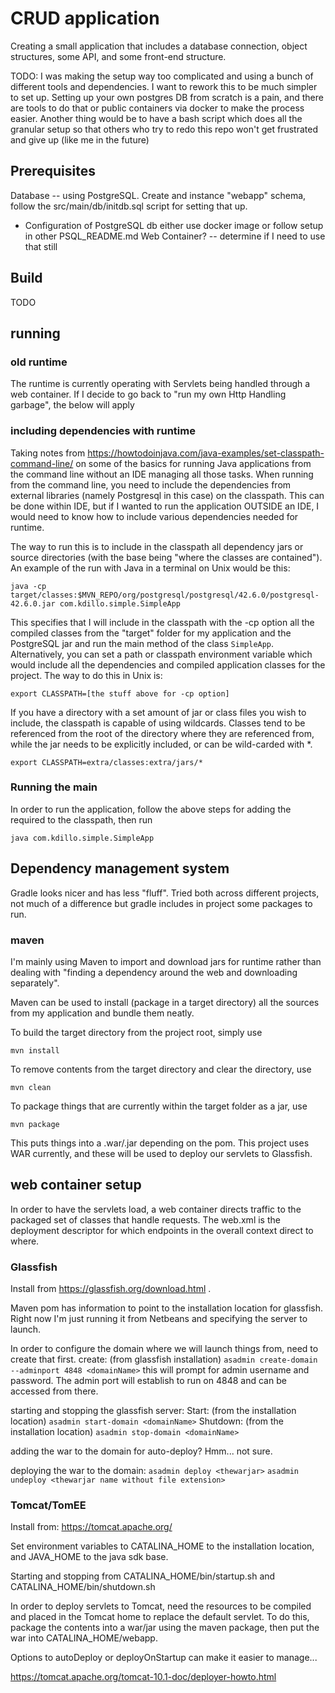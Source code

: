 # CRUD application
Creating a small application that includes a database connection, object structures, some API, and some front-end structure.

TODO: I was making the setup way too complicated and using a bunch of different tools and dependencies. I want to rework this to be much simpler to set up. Setting up your own postgres DB from scratch is a pain, and there are tools to do that or public containers via docker to make the process easier. Another thing would be to have a bash script which does all the granular setup so that others who try to redo this repo won't get frustrated and give up (like me in the future)

## Prerequisites

Database -- using PostgreSQL. Create and instance "webapp" schema, follow the src/main/db/initdb.sql script for setting that up.
   * Configuration of PostgreSQL db either use docker image or follow setup in other PSQL_README.md
Web Container? -- determine if I need to use that still

## Build

TODO

## running

### old runtime
The runtime is currently operating with Servlets being handled through a web container. If I decide to go back to "run my own Http Handling garbage", the below will apply

### including dependencies with runtime
Taking notes from https://howtodoinjava.com/java-examples/set-classpath-command-line/ on some of the basics for running Java applications from the command line without an IDE managing all those tasks.
When running from the command line, you need to include the dependencies from external libraries (namely Postgresql in this case) on the classpath. This can be done within IDE, but if I wanted to run the application OUTSIDE an IDE, I would need to know how to include various dependencies needed for runtime.

The way to run this is to include in the classpath all dependency jars or source directories (with the base being "where the classes are contained"). An example of the run with Java in a terminal on Unix would be this:

``java -cp target/classes:$MVN_REPO/org/postgresql/postgresql/42.6.0/postgresql-42.6.0.jar com.kdillo.simple.SimpleApp``

This specifies that I will include in the classpath with the -cp option all the compiled classes from the "target" folder for my application and the PostgreSQL jar and run the main method of the class ```SimpleApp```. Alternatively, you can set a path or classpath environment variable which would include all the dependencies and compiled application classes for the project. The way to do this in Unix is:

```export CLASSPATH=[the stuff above for -cp option]```

If you have a directory with a set amount of jar or class files you wish to include, the classpath is capable of using wildcards. Classes tend to be referenced from the root of the directory where they are referenced from, while the jar needs to be explicitly included, or can be wild-carded with *.

```export CLASSPATH=extra/classes:extra/jars/*```


### Running the main
In order to run the application, follow the above steps for adding the required to the classpath, then run

`java com.kdillo.simple.SimpleApp`



## Dependency management system
Gradle looks nicer and has less "fluff". Tried both across different projects, not much of a difference but gradle includes in project some packages to run.

### maven 
I'm mainly using Maven to import and download jars for runtime rather than dealing with "finding a dependency around the web and downloading separately".

Maven can be used to install (package in a target directory) all the sources from my application and bundle them neatly.

To build the target directory from the project root, simply use

``mvn install``

To remove contents from the target directory and clear the directory, use

``mvn clean``

To package things that are currently within the target folder as a jar, use

``mvn package``

This puts things into a .war/.jar depending on the pom. This project uses WAR currently, and these will be used to deploy our servlets to Glassfish.

## web container setup
In order to have the servlets load, a web container directs traffic to the packaged set of classes that handle requests.
The web.xml is the deployment descriptor for which endpoints in the overall context direct to where.

### Glassfish
Install from https://glassfish.org/download.html .

Maven pom has information to point to the installation location for glassfish.
Right now I'm just running it from Netbeans and specifying the server to launch.

In order to configure the domain where we will launch things from, need to create that first.
create: (from glassfish installation) ```asadmin create-domain --adminport 4848 <domainName>```
this will prompt for admin username and password. The admin port will establish to run on 4848 and can be accessed from there.

starting and stopping the glassfish server:
Start: (from the installation location) ```asadmin start-domain <domainName>```
Shutdown: (from the installation location) ```asadmin stop-domain <domainName>```

adding the war to the domain for auto-deploy? Hmm... not sure.

deploying the war to the domain:
```asadmin deploy <thewarjar>```
```asadmin undeploy <thewarjar name without file extension>```

### Tomcat/TomEE
Install from: https://tomcat.apache.org/

Set environment variables to CATALINA_HOME to the installation location, and JAVA_HOME to the java sdk base.

Starting and stopping from CATALINA_HOME/bin/startup.sh and CATALINA_HOME/bin/shutdown.sh

In order to deploy servlets to Tomcat, need the resources to be compiled and placed in the Tomcat home to replace the default servlet.
To do this, package the contents into a war/jar using the maven package, then put the war into CATALINA_HOME/webapp.

Options to autoDeploy or deployOnStartup can make it easier to manage...

https://tomcat.apache.org/tomcat-10.1-doc/deployer-howto.html




